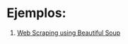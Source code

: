 # Ejemplos:

1) [Web Scraping using Beautiful Soup](ejemplos/worldometers_covid19_app/README.md) 
 
